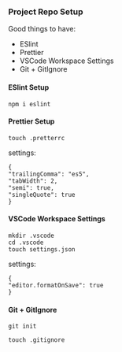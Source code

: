 ### Project Repo Setup

Good things to have:

- ESlint
- Prettier
- VSCode Workspace Settings
- Git + GitIgnore

#### ESlint Setup

```
npm i eslint
```

#### Prettier Setup

```
touch .pretterrc
```

settings:

```
{
"trailingComma": "es5",
"tabWidth": 2,
"semi": true,
"singleQuote": true
}
```

#### VSCode Workspace Settings

```
mkdir .vscode
cd .vscode
touch settings.json
```

settings:

```
{
"editor.formatOnSave": true
}
```

#### Git + GitIgnore

```
git init
```

```
touch .gitignore
```
